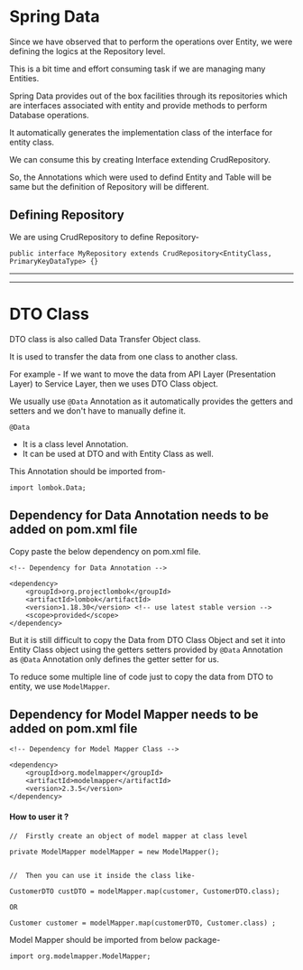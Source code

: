 # Spring Data

Since we have observed that to perform the operations over Entity, we were defining the logics at the Repository level.

This is a bit time and effort consuming task if we are managing many Entities.

Spring Data provides out of the box facilities through its repositories which are interfaces associated with entity and provide methods to perform Database operations.

It automatically generates the implementation class of the interface for entity class.

We can consume this by creating Interface extending CrudRepository.

So, the Annotations which were used to defind Entity and Table will be same but the definition of Repository will be different.

## Defining Repository

We are using CrudRepository to define Repository-

```
public interface MyRepository extends CrudRepository<EntityClass, PrimaryKeyDataType> {}
```





---------------------------------
---------------------------------

# DTO Class

DTO class is also called Data Transfer Object class.

It is used to transfer the data from one class to another class.

For example - If we want to move the data from API Layer (Presentation Layer) to Service Layer, then we uses DTO Class object.

We usually use `@Data` Annotation as it automatically provides the getters and setters and we don't have to manually define it.

```
@Data
```
-   It is a class level Annotation.
-   It can be used at DTO and with Entity Class as well.

This Annotation should be imported from-

```
import lombok.Data;
```
## Dependency for Data Annotation needs to be added on pom.xml file

Copy paste the below dependency on pom.xml file.

```
<!-- Dependency for Data Annotation -->

<dependency>
    <groupId>org.projectlombok</groupId>
    <artifactId>lombok</artifactId>
    <version>1.18.30</version> <!-- use latest stable version -->
    <scope>provided</scope>
</dependency>
```

But it is still difficult to copy the Data from DTO Class Object and set it into Entity Class object using the getters setters provided by `@Data` Annotation as `@Data` Annotation only defines the getter setter for us.

To reduce some multiple line of code just to copy the data from DTO to entity, we use `ModelMapper`.


## Dependency for Model Mapper needs to be added on pom.xml file

```
<!-- Dependency for Model Mapper Class -->
		
<dependency>
    <groupId>org.modelmapper</groupId>
    <artifactId>modelmapper</artifactId>
    <version>2.3.5</version>
</dependency>
```

#### How to user it ?

```
//  Firstly create an object of model mapper at class level

private ModelMapper modelMapper = new ModelMapper();


//  Then you can use it inside the class like-

CustomerDTO custDTO = modelMapper.map(customer, CustomerDTO.class);

OR

Customer customer = modelMapper.map(customerDTO, Customer.class) ;
```

Model Mapper should be imported from below package-
```
import org.modelmapper.ModelMapper;
```